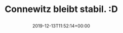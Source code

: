 ---
retweeted: false
source: <a href="https://mobile.twitter.com" rel="nofollow">Twitter Web App</a>
entities:
  hashtags: []
  symbols: []
  user_mentions: []
  urls:
  - url: https://t.co/3ehBoTMi6M
    expanded_url: https://twitter.com/zerstreubar/status/1205288663875276801
    display_url: twitter.com/zerstreubar/st…
    indices:
    - '28'
    - '51'
display_text_range:
- '0'
- '51'
favorite_count: '4'
id_str: '1205455382719729665'
truncated: false
retweet_count: '0'
id: '1205455382719729665'
possibly_sensitive: false
created_at: Fri Dec 13 11:52:14 +0000 2019
favorited: false
full_text: Connewitz bleibt stabil. :D
lang: de
quote_url: https://twitter.com/zerstreubar/status/1205288663875276801
tags:
- pesos/twitter
date: '2019-12-13T11:52:14+00:00'
src: https://twitter.com/bascht/status/1205455382719729665
original_url: https://twitter.com/bascht/status/1205455382719729665
type: twitter_tweet
text: Connewitz bleibt stabil. :D
title: 'Connewitz bleibt stabil. :D

  '

---